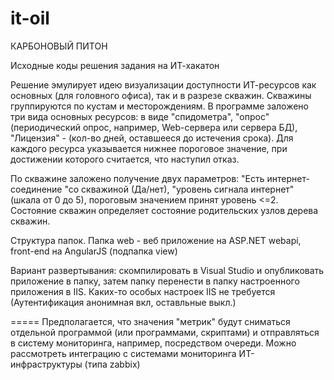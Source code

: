 # it-oil

КАРБОНОВЫЙ ПИТОН

Исходные коды решения задания на ИТ-хакатон

Решение эмулирует идею визуализации доступности ИТ-ресурсов как основных (для головного офиса), так и в разрезе скважин. Скважины группируются по кустам и месторождениям.
В программе заложено три вида основных ресурсов: в виде "спидометра", "опрос" (периодический опрос, например, Web-сервера или сервера БД), "Лицензия" - (кол-во дней, оставшееся до истечения срока). Для каждого ресурса указывается нижнее пороговое значение, при достижении которого считается, что наступил отказ.

По скважине заложено получение двух параметров: "Есть интернет-соединение "со скважиной (Да/нет), "уровень сигнала интернет" (шкала от 0 до 5), пороговым значением принят уровень <=2. Состояние скважин определяет состояние родительских узлов дерева скважин.

Структура папок. Папка web - веб приложение на ASP.NET webapi, front-end на AngularJS (подпапка view)

Вариант развертывания: скомпилировать в Visual Studio и опубликовать приложение в папку, затем папку перенести в папку настроенного приложения в IIS. Каких-то особых настроек IIS не требуется (Аутентификация анонимная вкл, оставльные выкл.)

=====
Предполагается, что значения "метрик" будут сниматься отдельной программой (или программами, скриптами) и отправляться в систему мониторинга, например, посредством очереди.
Можно рассмотреть интеграцию с системами мониторинга ИТ-инфраструктуры (типа zabbix)
